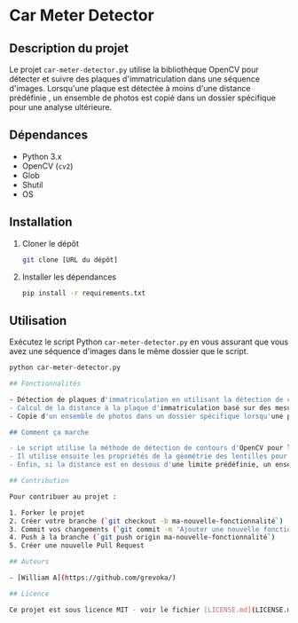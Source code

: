 # Car Meter Detector

## Description du projet

Le projet `car-meter-detector.py` utilise la bibliothèque OpenCV pour détecter et suivre des plaques d'immatriculation dans une séquence d'images. Lorsqu'une plaque est détectée à moins d'une distance prédéfinie
, un ensemble de photos est copié dans un dossier spécifique pour une analyse ultérieure.

## Dépendances

- Python 3.x
- OpenCV (`cv2`)
- Glob
- Shutil
- OS

## Installation

1. Cloner le dépôt

    ```bash
    git clone [URL du dépôt]
    ```

2. Installer les dépendances

    ```bash
    pip install -r requirements.txt
    ```

## Utilisation

Exécutez le script Python `car-meter-detector.py` en vous assurant que vous avez une séquence d'images dans le même dossier que le script.

```bash
python car-meter-detector.py

## Fonctionnalités

- Détection de plaques d'immatriculation en utilisant la détection de contours.
- Calcul de la distance à la plaque d'immatriculation basé sur des mesures réelles et la distance focale.
- Copie d'un ensemble de photos dans un dossier spécifique lorsqu'une plaque est détectée à moins d'une certaine distance.

## Comment ça marche

- Le script utilise la méthode de détection de contours d'OpenCV pour localiser des plaques d'immatriculation.
- Il utilise ensuite les propriétés de la géométrie des lentilles pour estimer la distance de la plaque.
- Enfin, si la distance est en dessous d'une limite prédéfinie, un ensemble de photos est copié dans un dossier cible.

## Contribution

Pour contribuer au projet :

1. Forker le projet
2. Créer votre branche (`git checkout -b ma-nouvelle-fonctionnalité`)
3. Commit vos changements (`git commit -m 'Ajouter une nouvelle fonctionnalité'`)
4. Push à la branche (`git push origin ma-nouvelle-fonctionnalité`)
5. Créer une nouvelle Pull Request

## Auteurs

- [William A](https://github.com/grevoka/)

## Licence

Ce projet est sous licence MIT - voir le fichier [LICENSE.md](LICENSE.md) pour plus d'informations.

